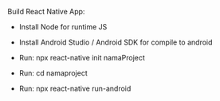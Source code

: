 Build React Native App:
- Install Node for runtime JS
- Install Android Studio / Android SDK for compile to android

- Run: npx react-native init namaProject
- Run: cd namaproject
- Run: npx react-native run-android